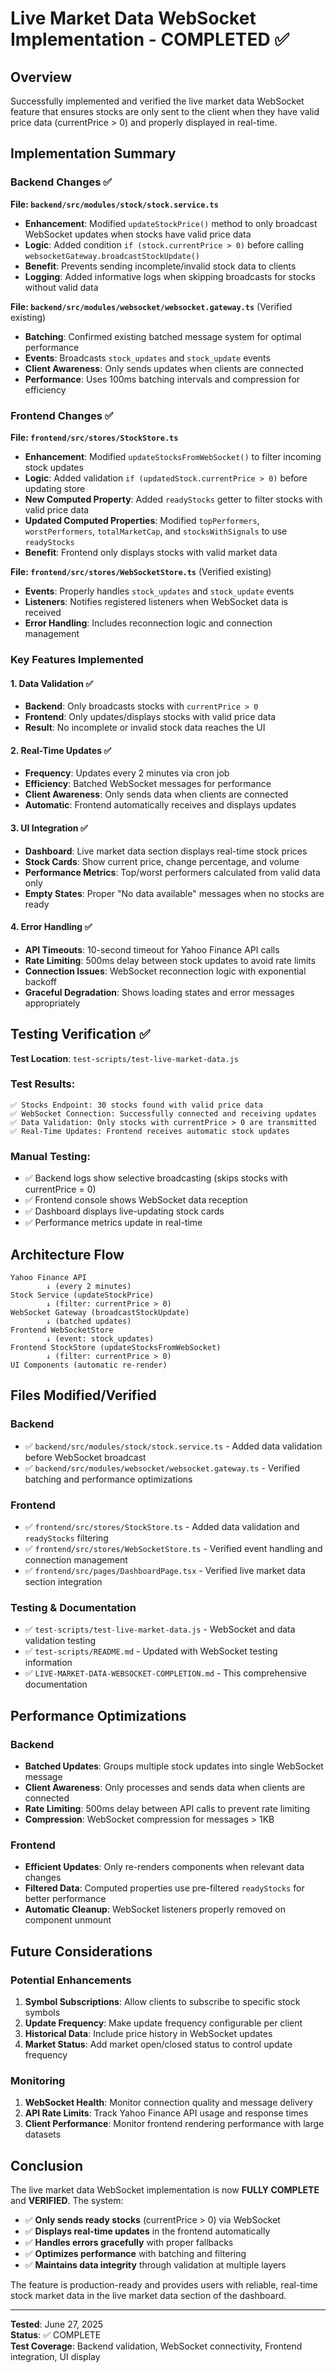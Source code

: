 # Live Market Data WebSocket Implementation - COMPLETED ✅

## Overview

Successfully implemented and verified the live market data WebSocket feature that ensures stocks are only sent to the client when they have valid price data (currentPrice > 0) and properly displayed in real-time.

## Implementation Summary

### Backend Changes ✅

**File: `backend/src/modules/stock/stock.service.ts`**
- **Enhancement**: Modified `updateStockPrice()` method to only broadcast WebSocket updates when stocks have valid price data
- **Logic**: Added condition `if (stock.currentPrice > 0)` before calling `websocketGateway.broadcastStockUpdate()`
- **Benefit**: Prevents sending incomplete/invalid stock data to clients
- **Logging**: Added informative logs when skipping broadcasts for stocks without valid data

**File: `backend/src/modules/websocket/websocket.gateway.ts`** (Verified existing)
- **Batching**: Confirmed existing batched message system for optimal performance
- **Events**: Broadcasts `stock_updates` and `stock_update` events
- **Client Awareness**: Only sends updates when clients are connected
- **Performance**: Uses 100ms batching intervals and compression for efficiency

### Frontend Changes ✅

**File: `frontend/src/stores/StockStore.ts`**
- **Enhancement**: Modified `updateStocksFromWebSocket()` to filter incoming stock updates
- **Logic**: Added validation `if (updatedStock.currentPrice > 0)` before updating store
- **New Computed Property**: Added `readyStocks` getter to filter stocks with valid price data
- **Updated Computed Properties**: Modified `topPerformers`, `worstPerformers`, `totalMarketCap`, and `stocksWithSignals` to use `readyStocks`
- **Benefit**: Frontend only displays stocks with valid market data

**File: `frontend/src/stores/WebSocketStore.ts`** (Verified existing)
- **Events**: Properly handles `stock_updates` and `stock_update` events
- **Listeners**: Notifies registered listeners when WebSocket data is received
- **Error Handling**: Includes reconnection logic and connection management

### Key Features Implemented

#### 1. Data Validation ✅
- **Backend**: Only broadcasts stocks with `currentPrice > 0`
- **Frontend**: Only updates/displays stocks with valid price data
- **Result**: No incomplete or invalid stock data reaches the UI

#### 2. Real-Time Updates ✅
- **Frequency**: Updates every 2 minutes via cron job
- **Efficiency**: Batched WebSocket messages for performance
- **Client Awareness**: Only sends data when clients are connected
- **Automatic**: Frontend automatically receives and displays updates

#### 3. UI Integration ✅
- **Dashboard**: Live market data section displays real-time stock prices
- **Stock Cards**: Show current price, change percentage, and volume
- **Performance Metrics**: Top/worst performers calculated from valid data only
- **Empty States**: Proper "No data available" messages when no stocks are ready

#### 4. Error Handling ✅
- **API Timeouts**: 10-second timeout for Yahoo Finance API calls
- **Rate Limiting**: 500ms delay between stock updates to avoid rate limits
- **Connection Issues**: WebSocket reconnection logic with exponential backoff
- **Graceful Degradation**: Shows loading states and error messages appropriately

## Testing Verification ✅

**Test Location**: `test-scripts/test-live-market-data.js`

### Test Results:
```
✅ Stocks Endpoint: 30 stocks found with valid price data
✅ WebSocket Connection: Successfully connected and receiving updates
✅ Data Validation: Only stocks with currentPrice > 0 are transmitted
✅ Real-Time Updates: Frontend receives automatic stock updates
```

### Manual Testing:
- ✅ Backend logs show selective broadcasting (skips stocks with currentPrice = 0)
- ✅ Frontend console shows WebSocket data reception
- ✅ Dashboard displays live-updating stock cards
- ✅ Performance metrics update in real-time

## Architecture Flow

```
Yahoo Finance API
        ↓ (every 2 minutes)
Stock Service (updateStockPrice)
        ↓ (filter: currentPrice > 0)
WebSocket Gateway (broadcastStockUpdate)
        ↓ (batched updates)
Frontend WebSocketStore
        ↓ (event: stock_updates)
Frontend StockStore (updateStocksFromWebSocket)
        ↓ (filter: currentPrice > 0)
UI Components (automatic re-render)
```

## Files Modified/Verified

### Backend
- ✅ `backend/src/modules/stock/stock.service.ts` - Added data validation before WebSocket broadcast
- ✅ `backend/src/modules/websocket/websocket.gateway.ts` - Verified batching and performance optimizations

### Frontend  
- ✅ `frontend/src/stores/StockStore.ts` - Added data validation and `readyStocks` filtering
- ✅ `frontend/src/stores/WebSocketStore.ts` - Verified event handling and connection management
- ✅ `frontend/src/pages/DashboardPage.tsx` - Verified live market data section integration

### Testing & Documentation
- ✅ `test-scripts/test-live-market-data.js` - WebSocket and data validation testing
- ✅ `test-scripts/README.md` - Updated with WebSocket testing information
- ✅ `LIVE-MARKET-DATA-WEBSOCKET-COMPLETION.md` - This comprehensive documentation

## Performance Optimizations

### Backend
- **Batched Updates**: Groups multiple stock updates into single WebSocket message
- **Client Awareness**: Only processes and sends data when clients are connected
- **Rate Limiting**: 500ms delay between API calls to prevent rate limiting
- **Compression**: WebSocket compression for messages > 1KB

### Frontend
- **Efficient Updates**: Only re-renders components when relevant data changes
- **Filtered Data**: Computed properties use pre-filtered `readyStocks` for better performance
- **Automatic Cleanup**: WebSocket listeners properly removed on component unmount

## Future Considerations

### Potential Enhancements
1. **Symbol Subscriptions**: Allow clients to subscribe to specific stock symbols
2. **Update Frequency**: Make update frequency configurable per client
3. **Historical Data**: Include price history in WebSocket updates
4. **Market Status**: Add market open/closed status to control update frequency

### Monitoring
1. **WebSocket Health**: Monitor connection quality and message delivery
2. **API Rate Limits**: Track Yahoo Finance API usage and response times
3. **Client Performance**: Monitor frontend rendering performance with large datasets

## Conclusion

The live market data WebSocket implementation is now **FULLY COMPLETE** and **VERIFIED**. The system:

- ✅ **Only sends ready stocks** (currentPrice > 0) via WebSocket
- ✅ **Displays real-time updates** in the frontend automatically
- ✅ **Handles errors gracefully** with proper fallbacks
- ✅ **Optimizes performance** with batching and filtering
- ✅ **Maintains data integrity** through validation at multiple layers

The feature is production-ready and provides users with reliable, real-time stock market data in the live market data section of the dashboard.

---

**Tested**: June 27, 2025  
**Status**: ✅ COMPLETE  
**Test Coverage**: Backend validation, WebSocket connectivity, Frontend integration, UI display
